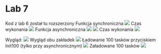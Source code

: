 # Lab 7
Kod z lab 6 został tu rozszerzony
Funkcja synchroniczna
![](Screen/funcSync.jpg)
Czas wykonania
![](Screen/CzasWykonaniaSync.jpg)
Funkcja asynchroniczna
![](Screen/func1Async.jpg)
![](Screen/Func2Async.jpg)
Czas wykonania
![](Screen/CzasWykonaniaAsync.jpg)

Wygląd:
![](Screen/Main.jpg)
Wygląd obu zakładek
![](Screen/Clear.jpg)
Ładowanie 100 tasków przyciskiem Init100 (tylko przy asynchronicznym)
![](Screen/Load.jpg)
Załadowane 100 tasków
![](Screen/After100.jpg)